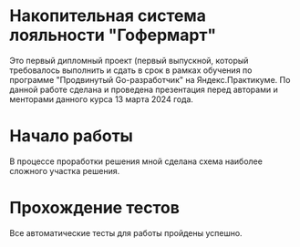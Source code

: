 # Накопительная система лояльности "Гофермарт"

Это первый дипломный проект (первый выпускной, который требовалось выполнить и сдать в срок в рамках обучения по программе "Продвинутый Go-разработчик" на Яндекс.Практикуме. По данной работе сделана и проведена презентация перед авторами и менторами данного курса 13 марта 2024 года.

# Начало работы

В процессе проработки решения мной сделана схема наиболее сложного участка решения.

# Прохождение тестов

Все автоматические тесты для работы пройдены успешно.
